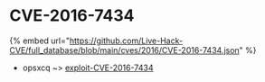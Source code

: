 # CVE-2016-7434
{% embed url="https://github.com/Live-Hack-CVE/full_database/blob/main/cves/2016/CVE-2016-7434.json" %}

* opsxcq ~> [exploit-CVE-2016-7434](https://www.alice-snow.ru/2016/database/cve-2016-7434/exploit-cve-2016-7434-opsxcq)